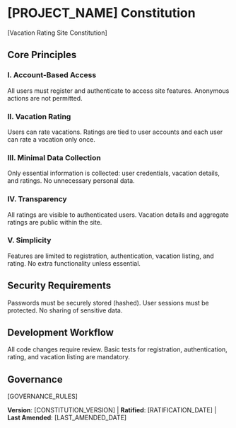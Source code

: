 # [PROJECT_NAME] Constitution
[Vacation Rating Site Constitution]

## Core Principles

### I. Account-Based Access
All users must register and authenticate to access site features. Anonymous actions are not permitted.

### II. Vacation Rating
Users can rate vacations. Ratings are tied to user accounts and each user can rate a vacation only once.

### III. Minimal Data Collection
Only essential information is collected: user credentials, vacation details, and ratings. No unnecessary personal data.

### IV. Transparency
All ratings are visible to authenticated users. Vacation details and aggregate ratings are public within the site.

### V. Simplicity
Features are limited to registration, authentication, vacation listing, and rating. No extra functionality unless essential.

## Security Requirements
Passwords must be securely stored (hashed). User sessions must be protected. No sharing of sensitive data.

## Development Workflow
All code changes require review. Basic tests for registration, authentication, rating, and vacation listing are mandatory.
<!-- Example: Code review requirements, testing gates, deployment approval process, etc. -->

## Governance
<!-- Example: Constitution supersedes all other practices; Amendments require documentation, approval, migration plan -->

[GOVERNANCE_RULES]
<!-- Example: All PRs/reviews must verify compliance; Complexity must be justified; Use [GUIDANCE_FILE] for runtime development guidance -->

**Version**: [CONSTITUTION_VERSION] | **Ratified**: [RATIFICATION_DATE] | **Last Amended**: [LAST_AMENDED_DATE]
<!-- Example: Version: 2.1.1 | Ratified: 2025-06-13 | Last Amended: 2025-07-16 -->